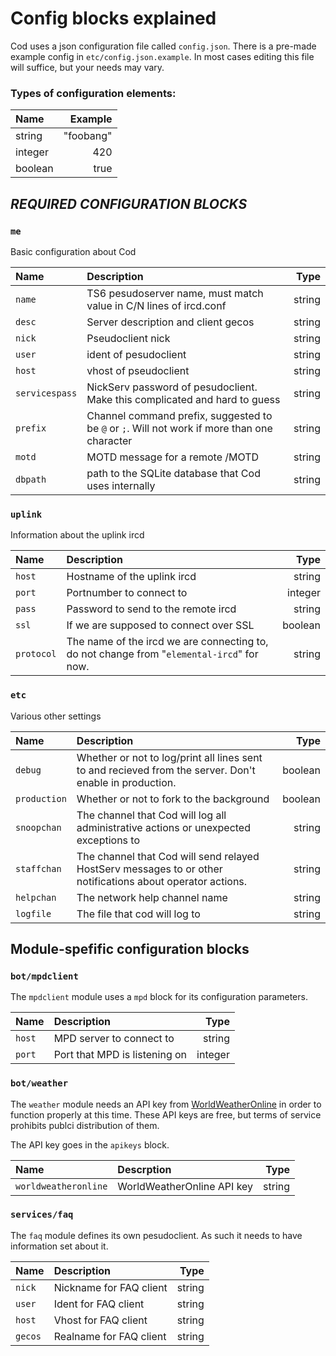 # Config blocks explained

Cod uses a json configuration file called `config.json`. There is a pre-made
example config in `etc/config.json.example`. In most cases editing this file
will suffice, but your needs may vary.

### Types of configuration elements:

| Name | Example |
|:---- | ----:|
| string | "foobang" |
| integer | 420 |
| boolean | true |

## ***REQUIRED CONFIGURATION BLOCKS***

### `me`

Basic configuration about Cod

| Name | Description | Type |
|:--- |:---------- | -------:|
| `name` | TS6 pesudoserver name, must match value in C/N lines of ircd.conf | string |
| `desc` | Server description and client gecos | string |
| `nick` | Pseudoclient nick | string |
| `user` | ident of pesudoclient | string |
| `host` | vhost of pseudoclient | string |
| `servicespass` | NickServ password of pesudoclient. Make this complicated and hard to guess | string |
| `prefix` | Channel command prefix, suggested to be `@` or `;`. Will not work if more than one character | string |
| `motd` | MOTD message for a remote /MOTD | string |
| `dbpath` | path to the SQLite database that Cod uses internally | string |

### `uplink`

Information about the uplink ircd

| Name | Description | Type   |
|:---- |:----------- | ------:|
| `host` | Hostname of the uplink ircd | string |
| `port` | Portnumber to connect to | integer |
| `pass` | Password to send to the remote ircd | string |
| `ssl` | If we are supposed to connect over SSL | boolean |
| `protocol` | The name of the ircd we are connecting to, do not change from "`elemental-ircd`" for now. | string |

### `etc`

Various other settings

| Name | Description | Type   |
|:---- |:----------- | ------:|
| `debug` | Whether or not to log/print all lines sent to and recieved from the server. Don't enable in production. | boolean |
| `production` | Whether or not to fork to the background | boolean |
| `snoopchan` | The channel that Cod will log all administrative actions or unexpected exceptions to | string |
| `staffchan` | The channel that Cod will send relayed HostServ messages to or other notifications about operator actions. | string |
| `helpchan` | The network help channel name | string |
| `logfile` | The file that cod will log to | string |

## Module-spefific configuration blocks

### `bot/mpdclient`

The `mpdclient` module uses a `mpd` block for its configuration parameters.

| Name | Description | Type |
|:---- |:----------- | ------:|
| `host` | MPD server to connect to | string |
| `port` | Port that MPD is listening on | integer |

### `bot/weather`

The `weather` module needs an API key from
[WorldWeatherOnline](http://www.worldweatheronline.com/free-weather.aspx) in
order to function properly at this time. These API keys are free, but terms
of service prohibits publci distribution of them.

The API key goes in the `apikeys` block.

| Name | Descrption | Type |
|:---- |:----------- | ------:|
| `worldweatheronline` | WorldWeatherOnline API key | string |

### `services/faq`

The `faq` module defines its own pesudoclient. As such it needs to have information
set about it.

| Name | Description | Type |
|:---- |:----------- | ------:|
| `nick` | Nickname for FAQ client | string |
| `user` | Ident for FAQ client | string |
| `host` | Vhost for FAQ client | string |
| `gecos` | Realname for FAQ client | string |

